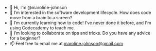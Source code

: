 - 👋 Hi, I’m @maroline-johnson
- 👀 I’m interested in the software development lifecycle. How does code move from a brain to a screen? 
- 🌱 I’m currently learning how to code! I've never done it before, and I'm using Codecademy to teach me. 
- 💞️ I’m looking to collaborate on tips and tricks. Do you have any advice for a beginner? 
- 📫 Feel free to email me at maroline.johnson@gmail.com
